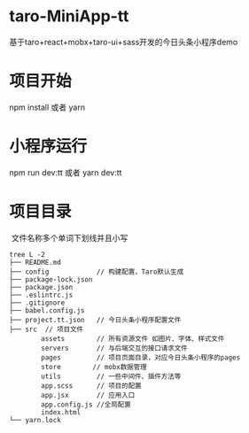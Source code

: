 # taro-MiniApp-tt
基于taro+react+mobx+taro-ui+sass开发的今日头条小程序demo

# 项目开始 
npm install 或者 yarn
# 小程序运行
npm run dev:tt 或者 yarn dev:tt
# 项目目录

​	文件名称多个单词下划线并且小写

```
tree L -2
├── README.md
├── config            // 构建配置，Taro默认生成
├── package-lock.json
├── package.json
├── .eslintrc.js
├── .gitignore
├── babel.config.js
├── project.tt.json   // 今日头条小程序配置文件
├── src  // 项目文件
        assets        // 所有资源文件 如图片、字体、样式文件
        servers       // 与后端交互的接口请求文件
        pages         // 项目页面目录，对应今日头条小程序的pages
        store        // mobx数据管理
        utils         // 一些中间件、插件方法等
        app.scss      // 项目的配置
        app.jsx       // 应用入口
        app.config.js //全局配置
        index.html    
└── yarn.lock
```

